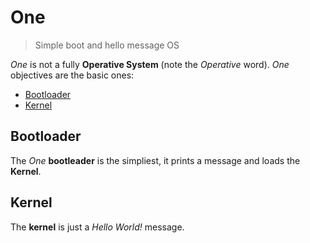 # One

> Simple boot and hello message OS

*One* is not a fully **Operative System** (note the *Operative* word). *One*
objectives are the basic ones:

* [Bootloader](#bootloader)
* [Kernel](#kernel)

## Bootloader

The *One* **bootleader** is the simpliest, it prints a message and loads the
**Kernel**.

## Kernel

The **kernel** is just a *Hello World!* message.
